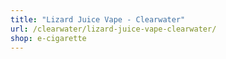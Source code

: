 ```yaml
---
title: "Lizard Juice Vape - Clearwater"
url: /clearwater/lizard-juice-vape-clearwater/
shop: e-cigarette
---
```


